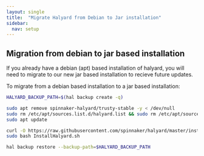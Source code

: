 ```yaml
---
layout: single
title:  "Migrate Halyard from Debian to Jar installation"
sidebar:
  nav: setup
---
```




## Migration from debian to jar based installation

If you already have a debian (apt) based installation of halyard, you will
need to migrate to our new jar based installation to recieve future updates.

To migrate from a debian based installation to a jar based installation:

```bash
HALYARD_BACKUP_PATH=$(hal backup create -q)

sudo apt remove spinnaker-halyard/trusty-stable -y < /dev/null
sudo rm /etc/apt/sources.list.d/halyard.list && sudo rm /etc/apt/sources.list.d/halyard.list.save
sudo apt update

curl -O https://raw.githubusercontent.com/spinnaker/halyard/master/install/debian/InstallHalyard.sh
sudo bash InstallHalyard.sh

hal backup restore --backup-path=$HALYARD_BACKUP_PATH
```